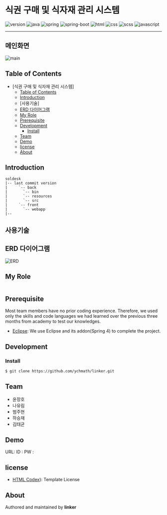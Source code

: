 # 식권 구매 및 식자재 관리 시스템
![version](https://img.shields.io/badge/version-0.0.1-orange?style=plastic&logo=appveyor)
![java](https://img.shields.io/badge/java-17-blue?logo=java)
![spring](https://img.shields.io/badge/spring-3.1.0-yellow?logo=spring)
![spring-boot](https://img.shields.io/badge/springboot-4.0.0-yellow?logo=spring)
![html](https://img.shields.io/badge/html-html5-red?logo=html5)
![css](https://img.shields.io/badge/css-css3-red?logo=css3)
![scss](https://img.shields.io/badge/sass-1.63.4-red?logo=scss)
![javascript](https://img.shields.io/badge/javascript-es6-yellowgreen?logo=javascript)

---
## 메인화면

![main]()


## Table of Contents

- [식권 구매 및 식자재 관리 시스템]
  - [Table of Contents](#table-of-contents)
  - [Introduction](#introduction)
  - [사용기술]
  - [ERD 다이어그램](#erd-다이어그램)
  - [My Role](#my-role)
  - [Prerequisite](#prerequisite)
  - [Development](#development)
    - [Install](#install)
  - [Team](#team)
  - [Demo](#demo)
  - [license](#license)
  - [About](#about)
## Introduction
```
soldesk
|-- last commit version
|     `-- back
|		`-- bin
|		`-- resources
|		`-- src
|     `-- front
|		`-- webapp
|--
```

## 사용기술

## ERD 다이어그램

![ERD]()



##  My Role

```

```

## Prerequisite
Most team members have no prior coding experience.
Therefore, we used only the skills and code languages we had learned over the previous three months from academy to test our knowledges.
- [Eclipse](https://www.eclipse.org/downloads/): We use Eclipse and its addon(Spring 4) to complete the project.
  
## Development
### Install
```bash
$ git clone https://github.com/ychmath/linker.git
```

## Team
- 윤장호
- 나유림
- 범주현
- 하승재
- 김태균

## Demo
URL: 
ID : 
PW : 

## license
- [HTML Codex](https://htmlcodex.com/)): Template License 
  
## About
Authored and maintained by **linker**

